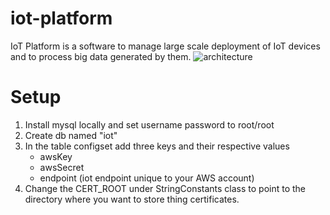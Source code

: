 # iot-platform
IoT Platform is a software to manage large scale deployment of IoT devices and to process big data generated by them. 
![architecture][logo]

[logo]: http://p0.static.bookstruck.in.s3.amazonaws.com/images/60c1f12a3f754657ac33b126ef4d0bbb.png

Setup
======

1. Install mysql locally and set username password to root/root 
2. Create db named "iot"
3. In the table configset add three keys and their respective values
    - awsKey
    - awsSecret 
    - endpoint (iot endpoint unique to your AWS account)    
4. Change the CERT_ROOT under StringConstants class to point to the directory where you want to store thing certificates. 
